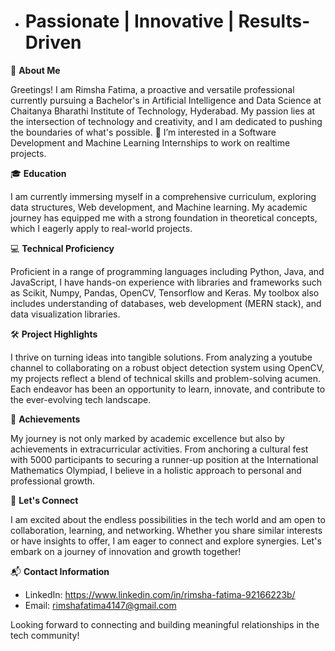 - # Passionate | Innovative | Results-Driven

🚀 **About Me**

Greetings! I am Rimsha Fatima, a proactive and versatile professional currently pursuing a Bachelor's in Artificial Intelligence and Data Science 
at Chaitanya Bharathi Institute of Technology, Hyderabad. My passion lies at the intersection of technology and creativity, and I am dedicated to pushing the boundaries of
what's possible. 👀 I’m interested in a Software Development and Machine Learning Internships to work on realtime projects.

🎓 **Education**

I am currently immersing myself in a comprehensive curriculum, exploring data structures, Web development, and Machine learning.
My academic journey has equipped me with a strong foundation in theoretical concepts, which I eagerly apply to real-world projects.

💻 **Technical Proficiency**

Proficient in a range of programming languages including Python, Java, and JavaScript, I have hands-on experience with libraries and frameworks such as
Scikit, Numpy, Pandas, OpenCV, Tensorflow and Keras. My toolbox also includes understanding of databases, web development (MERN stack), and data visualization libraries.

🛠️ **Project Highlights**

I thrive on turning ideas into tangible solutions. From analyzing a youtube channel to collaborating on a robust object detection system using OpenCV, my projects 
reflect a blend of technical skills and problem-solving acumen. Each endeavor has been an opportunity to learn, innovate, and contribute to the ever-evolving tech landscape.

🌟 **Achievements**

My journey is not only marked by academic excellence but also by achievements in extracurricular activities. 
From anchoring a cultural fest with 5000 participants to securing a runner-up position at the International Mathematics Olympiad, I believe in a holistic approach 
to personal and professional growth.

🤝 **Let's Connect**

I am excited about the endless possibilities in the tech world and am open to collaboration, learning, and networking. Whether you share similar interests or have 
insights to offer, I am eager to connect and explore synergies. Let's embark on a journey of innovation and growth together!

📬 **Contact Information**

- LinkedIn: https://www.linkedin.com/in/rimsha-fatima-92166223b/
- Email: rimshafatima4147@gmail.com

Looking forward to connecting and building meaningful relationships in the tech community!


<!---
FatimaRimsha/FatimaRimsha is a ✨ special ✨ repository because its `README.md` (this file) appears on your GitHub profile.
You can click the Preview link to take a look at your changes.
--->
